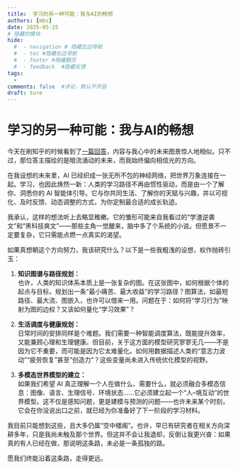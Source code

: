 ```yaml
---
title:  学习的另一种可能：我与AI的畅想
authors: [mbs]
date: 2025-05-25
# 隐藏的模块
hide:
  #  - navigation # 隐藏左边导航
  #  - toc #隐藏右边导航
  #  - footer #隐藏翻页
  #  - feedback  #隐藏反馈
tags:
  - 
comments: false  #评论，默认不开启
draft: ture
---
```


# 学习的另一种可能：我与AI的畅想

今天在刷知乎的时候看到了[一篇回答](https://www.zhihu.com/question/1894880358522151950/answer/1900150164557103908)，内容与我心中的未来图景惊人地相似。只不过，那位答主描绘的是暗流涌动的未来，而我始终偏向相信光的方向。

在我设想的未来里，AI 已经织成一张无所不包的神经网络，把世界万象连接在一起。学习，也因此焕然一新：人类的学习路径不再由惯性驱动，而是由一个了解你、洞悉你的 AI 智能体引导。它与你共同生活、了解你的天赋与兴趣，并以可视化、及时反馈、动态调整的方式，为你定制最合适的成长轨迹。

我承认，这样的想法听上去略显稚嫩。它的雏形可能来自我看过的“学渣逆袭文”和“黑科技爽文”——那些主角一觉醒来，脑中多了个系统的小说。但愿景不一定要复杂，它只需能点燃一点真实的渴望。

如果真想朝这个方向努力，我该研究什么？以下是一些我粗浅的设想，权作抛砖引玉：

1. **知识图谱与路径规划：**  
   也许，人类的知识体系本质上是一张复杂的图。在这张图中，如何根据个体的起点与目标，规划出一条“最小痛苦、最大收益”的学习路径？图算法，如最短路径、最大流、图嵌入，也许可以借来一用。问题在于：如何将“学习行为”映射为图的边权？又该如何量化“学习效果”？

2. **生活调度与健康规划：**  
   日常时间的安排同样是个难题。我们需要一种智能调度算法，既能提升效率，又能兼顾心理和生理健康。但目前，关于这方面的模型研究寥寥无几——不是因为它不重要，而可能是因为它太难量化。如何用数据描述人类的“意志力波动”“疲劳恢复”甚至“创造力”？这些变量尚未进入传统优化模型的视野。

3. **多模态世界模型的建立：**  
   如果我们希望 AI 真正理解一个人在做什么、需要什么，就必须融合多模态信息：图像、语言、生理信号、环境状态……它必须建立起一个“人–境互动”的世界模型。这不仅是感知问题，更是建模与预测的问题——也许未来某个时刻，它会在你没说出口之前，就已经为你准备好了下一阶段的学习材料。

我目前只能想到这些，且大多仍属“空中楼阁”。也许，早已有研究者在相关方向深耕多年，只是我尚未触及那个世界。但这并不会让我退却，反倒让我更兴奋：如果真的有人已经在做，那说明这条路，未必是一条孤独的路。

愿我们终能沿着这条路，走得更远。